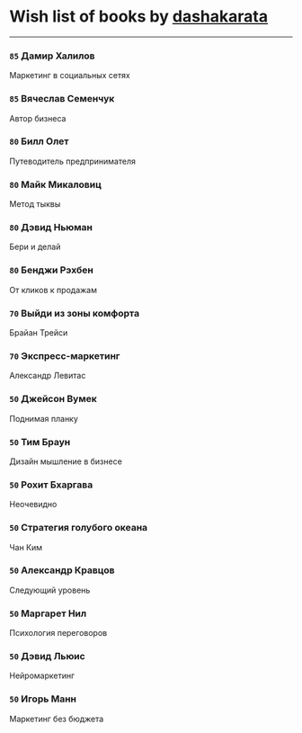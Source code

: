 # Wish list of books by [dashakarata](http://vk.com/id4468151)
---

### `85` Дамир Халилов
Маркетинг в социальных сетях

### `85` Вячеслав Семенчук
Автор бизнеса

### `80` Билл Олет
Путеводитель предпринимателя

### `80` Майк Микаловиц
Метод тыквы

### `80` Дэвид Ньюман
Бери и делай

### `80` Бенджи Рэхбен
От кликов к продажам

### `70` Выйди из зоны комфорта
Брайан Трейси

### `70` Экспресс-маркетинг
Александр Левитас

### `50` Джейсон Вумек
Поднимая планку

### `50` Тим Браун
Дизайн мышление в бизнесе

### `50` Рохит Бхаргава
Неочевидно

### `50` Стратегия голубого океана
Чан Ким

### `50` Александр Кравцов
Следующий уровень

### `50` Маргарет Нил
Психология переговоров

### `50` Дэвид Льюис
Нейромаркетинг

### `50` Игорь Манн
Маркетинг без бюджета

